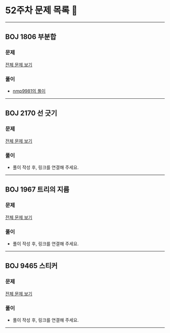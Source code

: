 # 52주차 문제 목록 📝
___
## BOJ 1806 부분합
### 문제
[전체 문제 보기](https://www.acmicpc.net/problem/1806)

### 풀이
- [nmp9981의 풀이](https://blog.naver.com/tybnasgo/222684314909)
___

## BOJ 2170 선 긋기
### 문제
[전체 문제 보기](https://www.acmicpc.net/problem/2170)

### 풀이
- 풀이 작성 후, 링크를 연결해 주세요.
___


## BOJ 1967 트리의 지름
### 문제
[전체 문제 보기](https://www.acmicpc.net/problem/1967)

### 풀이
- 풀이 작성 후, 링크를 연결해 주세요.
___


## BOJ 9465 스티커
### 문제
[전체 문제 보기](https://www.acmicpc.net/problem/9465)

### 풀이
- 풀이 작성 후, 링크를 연결해 주세요.
___
